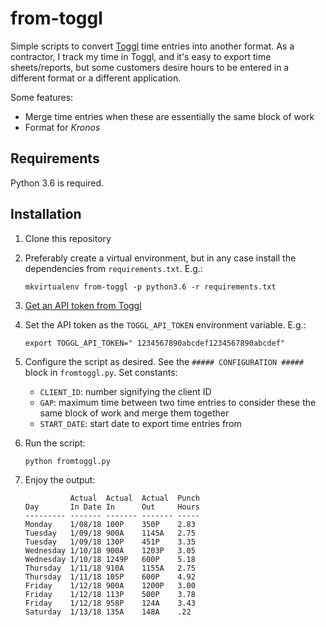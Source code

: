 # from-toggl
Simple scripts to convert [Toggl](https://toggl.com/) time entries into another format. As a contractor, I track my time
in Toggl, and it's easy to export time sheets/reports, but some customers desire hours to be entered in a different
format or a different application.

Some features:
- Merge time entries when these are essentially the same block of work
- Format for _Kronos_


## Requirements

Python 3.6 is required.

## Installation

1. Clone this repository
2. Preferably create a virtual environment, but in any case install the dependencies from `requirements.txt`. E.g.:

       mkvirtualenv from-toggl -p python3.6 -r requirements.txt

3. [Get an API token from Toggl](https://toggl.com/app/profile)
4. Set the API token as the `TOGGL_API_TOKEN` environment variable. E.g.:

       export TOGGL_API_TOKEN=" 1234567890abcdef1234567890abcdef"

5. Configure the script as desired. See the `##### CONFIGURATION #####` block in `fromtoggl.py`. Set constants:

   - `CLIENT_ID`: number signifying the client ID
   - `GAP`: maximum time between two time entries to consider these the same block of work and merge them together  
   - `START_DATE`: start date to export time entries from 

6. Run the script:

       python fromtoggl.py

7. Enjoy the output:

                 Actual  Actual  Actual  Punch
       Day       In Date In      Out     Hours
       --------- ------- ------- ------- -----
       Monday    1/08/18 100P    350P    2.83
       Tuesday   1/09/18 900A    1145A   2.75
       Tuesday   1/09/18 130P    451P    3.35
       Wednesday 1/10/18 900A    1203P   3.05
       Wednesday 1/10/18 1249P   600P    5.18
       Thursday  1/11/18 910A    1155A   2.75
       Thursday  1/11/18 105P    600P    4.92
       Friday    1/12/18 900A    1200P   3.00
       Friday    1/12/18 113P    500P    3.78
       Friday    1/12/18 958P    124A    3.43
       Saturday  1/13/18 135A    148A    .22
